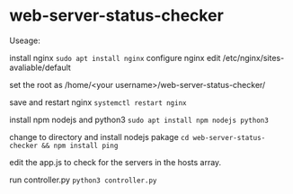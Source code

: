 # web-server-status-checker

Useage:

install nginx
```sudo apt install nginx```
configure nginx
edit /etc/nginx/sites-avaliable/default

set the root as /home/\<your username\>/web-server-status-checker/

save and restart nginx
```systemctl restart nginx```
  
install npm nodejs and python3
```sudo apt install npm nodejs python3```

change to directory and install nodejs pakage
```cd web-server-status-checker && npm install ping```

edit the app.js to check for the servers in the hosts array.

run controller.py
```python3 controller.py```
